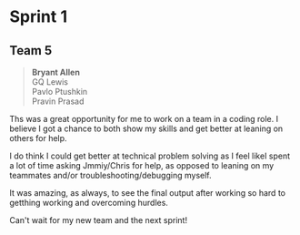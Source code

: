 # Sprint 1

## Team 5
> **Bryant Allen**  
> GQ Lewis  
> Pavlo Ptushkin  
> Pravin Prasad

Ths was a great opportunity for me to work on a team in a coding role. I believe I got a chance to both show my skills and get better at leaning on others for help.

I do think I could get better at technical problem solving as I feel likeI spent a lot of time asking Jmmiy/Chris for help, as opposed to leaning on my teammates and/or troubleshooting/debugging myself.

It was amazing, as always, to see the final output after working so hard to getthing working and overcoming hurdles.

Can't wait for my new team and the next sprint!
